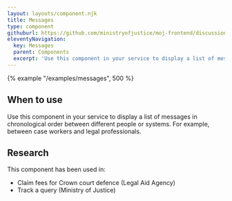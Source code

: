 ```yaml
---
layout: layouts/component.njk
title: Messages
type: component
githuburl: https://github.com/ministryofjustice/moj-frontend/discussions/705
eleventyNavigation:
  key: Messages
  parent: Components
  excerpt: 'Use this component in your service to display a list of messages in chronological order between different people or systems. '
---
```


{% example "/examples/messages", 500 %}

## When to use

Use this component in your service to display a list of messages in chronological order between different people or systems. For example, between case workers and legal professionals.

## Research

This component has been used in:

- Claim fees for Crown court defence (Legal Aid Agency)
- Track a query (Ministry of Justice)
